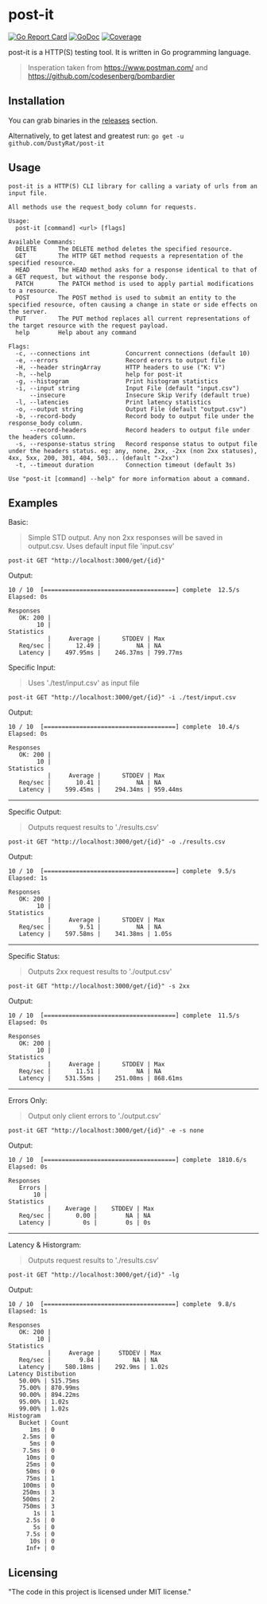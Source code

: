 
# post-it
[![Go Report Card](https://goreportcard.com/badge/github.com/DustyRat/post-it)](https://goreportcard.com/report/github.com/DustyRat/post-it)
[![GoDoc](https://godoc.org/github.com/DustyRat/post-it?status.svg)](http://godoc.org/github.com/DustyRat/post-it)
[![Coverage](https://gocover.io/_badge/github.com/DustyRat/post-it)](https://gocover.io/github.com/DustyRat/post-it)

post-it is a HTTP(S) testing tool. It is written in Go programming language.
> Insperation taken from https://www.postman.com/ and https://github.com/codesenberg/bombardier


## Installation
You can grab binaries in the [releases](https://github.com/DustyRat/post-it/releases) section.

Alternatively, to get latest and greatest run: `go get -u github.com/DustyRat/post-it`

## Usage

```
post-it is a HTTP(S) CLI library for calling a variaty of urls from an input file.

All methods use the request_body column for requests.

Usage:
  post-it [command] <url> [flags]

Available Commands:
  DELETE      The DELETE method deletes the specified resource.
  GET         The HTTP GET method requests a representation of the specified resource.
  HEAD        The HEAD method asks for a response identical to that of a GET request, but without the response body.
  PATCH       The PATCH method is used to apply partial modifications to a resource.
  POST        The POST method is used to submit an entity to the specified resource, often causing a change in state or side effects on the server.
  PUT         The PUT method replaces all current representations of the target resource with the request payload.
  help        Help about any command

Flags:
  -c, --connections int          Concurrent connections (default 10)
  -e, --errors                   Record erorrs to output file
  -H, --header stringArray       HTTP headers to use ("K: V")
  -h, --help                     help for post-it
  -g, --histogram                Print histogram statistics
  -i, --input string             Input File (default "input.csv")
      --insecure                 Insecure Skip Verify (default true)
  -l, --latencies                Print latency statistics
  -o, --output string            Output File (default "output.csv")
  -b, --record-body              Record body to output file under the response_body column.
      --record-headers           Record headers to output file under the headers column.
  -s, --response-status string   Record response status to output file under the headers status. eg: any, none, 2xx, -2xx (non 2xx statuses), 4xx, 5xx, 200, 301, 404, 503... (default "-2xx")
  -t, --timeout duration         Connection timeout (default 3s)

Use "post-it [command] --help" for more information about a command.
```

## Examples
Basic:
> Simple STD output. Any non 2xx responses will be saved in output.csv.
> Uses default input file 'input.csv'
```
post-it GET "http://localhost:3000/get/{id}"
```
Output:
```
10 / 10  [=====================================] complete  12.5/s Elapsed: 0s   

Responses
   OK: 200 | 
        10 | 
Statistics
           |     Average |      STDDEV | Max
   Req/sec |       12.49 |          NA | NA
   Latency |    497.95ms |    246.37ms | 799.77ms
```

Specific Input:
> Uses './test/input.csv' as input file
```
post-it GET "http://localhost:3000/get/{id}" -i ./test/input.csv
```
Output:
```
10 / 10  [=====================================] complete  10.4/s Elapsed: 0s   

Responses
   OK: 200 | 
        10 | 
Statistics
           |     Average |      STDDEV | Max
   Req/sec |       10.41 |          NA | NA
   Latency |    599.45ms |    294.34ms | 959.44ms
```
---
Specific Output:
> Outputs request results to './results.csv'
```
post-it GET "http://localhost:3000/get/{id}" -o ./results.csv
```
Output:
```
10 / 10  [=====================================] complete  9.5/s Elapsed: 1s   

Responses
   OK: 200 | 
        10 | 
Statistics
           |     Average |      STDDEV | Max
   Req/sec |        9.51 |          NA | NA
   Latency |    597.58ms |    341.38ms | 1.05s
```
---
Specific Status:
> Outputs 2xx request results to './output.csv'
```
post-it GET "http://localhost:3000/get/{id}" -s 2xx
```
Output:
```
10 / 10  [=====================================] complete  11.5/s Elapsed: 0s   

Responses
   OK: 200 | 
        10 | 
Statistics
           |     Average |      STDDEV | Max
   Req/sec |       11.51 |          NA | NA
   Latency |    531.55ms |    251.08ms | 868.61ms
```
---
Errors Only:
> Output only client errors to './output.csv'
```
post-it GET "http://localhost:3000/get/{id}" -e -s none
```
Output:
```
10 / 10  [=====================================] complete  1810.6/s Elapsed: 0s   

Responses
   Errors | 
       10 | 
Statistics
           |    Average |    STDDEV | Max
   Req/sec |       0.00 |        NA | NA
   Latency |         0s |        0s | 0s
```
---
Latency & Historgram:
> Outputs request results to './results.csv'
```
post-it GET "http://localhost:3000/get/{id}" -lg
```
Output:
```
10 / 10  [=====================================] complete  9.8/s Elapsed: 1s   

Responses
   OK: 200 | 
        10 | 
Statistics
           |     Average |     STDDEV | Max
   Req/sec |        9.84 |         NA | NA
   Latency |    580.18ms |    292.9ms | 1.02s
Latency Distibution
   50.00% | 515.75ms
   75.00% | 870.99ms
   90.00% | 894.22ms
   95.00% | 1.02s
   99.00% | 1.02s
Histogram
   Bucket | Count
      1ms | 0
    2.5ms | 0
      5ms | 0
    7.5ms | 0
     10ms | 0
     25ms | 0
     50ms | 0
     75ms | 1
    100ms | 0
    250ms | 3
    500ms | 2
    750ms | 3
       1s | 1
     2.5s | 0
       5s | 0
     7.5s | 0
      10s | 0
     Inf+ | 0
```

## Licensing
"The code in this project is licensed under MIT license."